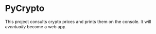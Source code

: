 # PyCrypto

This project consults crypto prices and prints them on the console.
It will *eventually* become a web app.